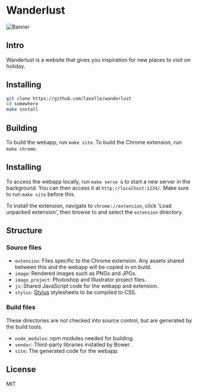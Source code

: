 # Wanderlust

![Banner](https://github.com/lavelle/somewhere/blob/master/image/banner.jpg "Banner")

## Intro

Wanderlust is a website that gives you inspiration for new places to visit on holiday.

## Installing

```bash
git clone https://github.com/lavelle/wanderlust
cd somewhere
make install
```

## Building

To build the webapp, run `make site`. To build the Chrome extension, run `make chrome`.

## Installing

To access the webapp locally, run `make serve &` to start a new server in the background. You can then access it at `http://localhost:1234/`. Make sure to run `make site` before this.

To install the extension, navigate to `chrome://extension`, click 'Load unpacked extension', then browse to and select the `extension` directory.

## Structure

### Source files

- `extension`: Files specific to the Chrome extension. Any assets shared between this and the webapp will be copied in on build.
- `image`: Rendered images such as PNGs and JPGs.
- `image_project`: Photoshop and Illustrator project files.
- `js`: Shared JavaScript code for the webapp and extension.
- `stylus`: [Stylus][] stylesheets to be compiled to CSS.

### Build files

These directories are not checked into source control, but are generated by the build tools.

- `node_modules`: npm modules needed for building.
- `vendor`: Third-party libraries installed by Bower.
- `site`: The generated code for the webapp.

## License

MIT

[stylus]: http://learnboost.github.io/stylus/
